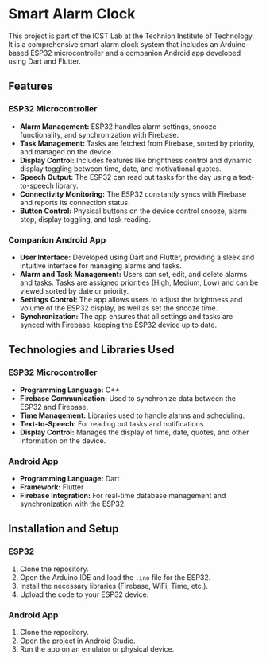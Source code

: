 # Smart Alarm Clock

This project is part of the ICST Lab at the Technion Institute of Technology. It is a comprehensive smart alarm clock system that includes an Arduino-based ESP32 microcontroller and a companion Android app developed using Dart and Flutter.

## Features

### ESP32 Microcontroller
- **Alarm Management:** ESP32 handles alarm settings, snooze functionality, and synchronization with Firebase.
- **Task Management:** Tasks are fetched from Firebase, sorted by priority, and managed on the device.
- **Display Control:** Includes features like brightness control and dynamic display toggling between time, date, and motivational quotes.
- **Speech Output:** The ESP32 can read out tasks for the day using a text-to-speech library.
- **Connectivity Monitoring:** The ESP32 constantly syncs with Firebase and reports its connection status.
- **Button Control:** Physical buttons on the device control snooze, alarm stop, display toggling, and task reading.

### Companion Android App
- **User Interface:** Developed using Dart and Flutter, providing a sleek and intuitive interface for managing alarms and tasks.
- **Alarm and Task Management:** Users can set, edit, and delete alarms and tasks. Tasks are assigned priorities (High, Medium, Low) and can be viewed sorted by date or priority.
- **Settings Control:** The app allows users to adjust the brightness and volume of the ESP32 display, as well as set the snooze time.
- **Synchronization:** The app ensures that all settings and tasks are synced with Firebase, keeping the ESP32 device up to date.

## Technologies and Libraries Used

### ESP32 Microcontroller
- **Programming Language:** C++
- **Firebase Communication:** Used to synchronize data between the ESP32 and Firebase.
- **Time Management:** Libraries used to handle alarms and scheduling.
- **Text-to-Speech:** For reading out tasks and notifications.
- **Display Control:** Manages the display of time, date, quotes, and other information on the device.

### Android App
- **Programming Language:** Dart
- **Framework:** Flutter
- **Firebase Integration:** For real-time database management and synchronization with the ESP32.

## Installation and Setup

### ESP32
1. Clone the repository.
2. Open the Arduino IDE and load the `.ino` file for the ESP32.
3. Install the necessary libraries (Firebase, WiFi, Time, etc.).
4. Upload the code to your ESP32 device.

### Android App
1. Clone the repository.
2. Open the project in Android Studio.
3. Run the app on an emulator or physical device.
